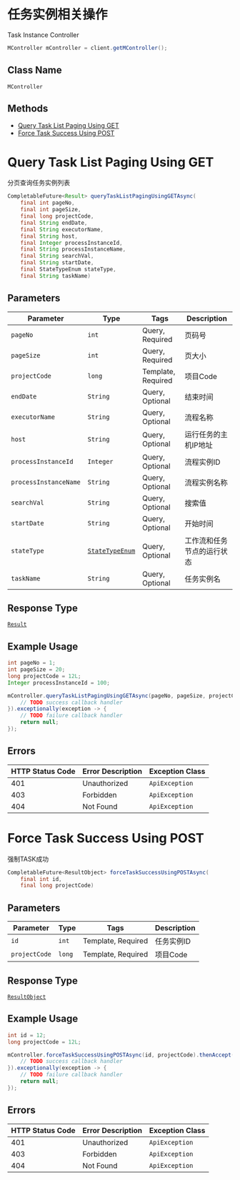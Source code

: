 # 任务实例相关操作

Task Instance Controller

```java
MController mController = client.getMController();
```

## Class Name

`MController`

## Methods

* [Query Task List Paging Using GET](../../doc/controllers/任务实例相关操作.md#query-task-list-paging-using-get)
* [Force Task Success Using POST](../../doc/controllers/任务实例相关操作.md#force-task-success-using-post)


# Query Task List Paging Using GET

分页查询任务实例列表

```java
CompletableFuture<Result> queryTaskListPagingUsingGETAsync(
    final int pageNo,
    final int pageSize,
    final long projectCode,
    final String endDate,
    final String executorName,
    final String host,
    final Integer processInstanceId,
    final String processInstanceName,
    final String searchVal,
    final String startDate,
    final StateTypeEnum stateType,
    final String taskName)
```

## Parameters

| Parameter | Type | Tags | Description |
|  --- | --- | --- | --- |
| `pageNo` | `int` | Query, Required | 页码号 |
| `pageSize` | `int` | Query, Required | 页大小 |
| `projectCode` | `long` | Template, Required | 项目Code |
| `endDate` | `String` | Query, Optional | 结束时间 |
| `executorName` | `String` | Query, Optional | 流程名称 |
| `host` | `String` | Query, Optional | 运行任务的主机IP地址 |
| `processInstanceId` | `Integer` | Query, Optional | 流程实例ID |
| `processInstanceName` | `String` | Query, Optional | 流程实例名称 |
| `searchVal` | `String` | Query, Optional | 搜索值 |
| `startDate` | `String` | Query, Optional | 开始时间 |
| `stateType` | [`StateTypeEnum`](../../doc/models/state-type-enum.md) | Query, Optional | 工作流和任务节点的运行状态 |
| `taskName` | `String` | Query, Optional | 任务实例名 |

## Response Type

[`Result`](../../doc/models/result.md)

## Example Usage

```java
int pageNo = 1;
int pageSize = 20;
long projectCode = 12L;
Integer processInstanceId = 100;

mController.queryTaskListPagingUsingGETAsync(pageNo, pageSize, projectCode, null, null, null, processInstanceId, null, null, null, null, null).thenAccept(result -> {
    // TODO success callback handler
}).exceptionally(exception -> {
    // TODO failure callback handler
    return null;
});
```

## Errors

| HTTP Status Code | Error Description | Exception Class |
|  --- | --- | --- |
| 401 | Unauthorized | `ApiException` |
| 403 | Forbidden | `ApiException` |
| 404 | Not Found | `ApiException` |


# Force Task Success Using POST

强制TASK成功

```java
CompletableFuture<ResultObject> forceTaskSuccessUsingPOSTAsync(
    final int id,
    final long projectCode)
```

## Parameters

| Parameter | Type | Tags | Description |
|  --- | --- | --- | --- |
| `id` | `int` | Template, Required | 任务实例ID |
| `projectCode` | `long` | Template, Required | 项目Code |

## Response Type

[`ResultObject`](../../doc/models/result-object.md)

## Example Usage

```java
int id = 12;
long projectCode = 12L;

mController.forceTaskSuccessUsingPOSTAsync(id, projectCode).thenAccept(result -> {
    // TODO success callback handler
}).exceptionally(exception -> {
    // TODO failure callback handler
    return null;
});
```

## Errors

| HTTP Status Code | Error Description | Exception Class |
|  --- | --- | --- |
| 401 | Unauthorized | `ApiException` |
| 403 | Forbidden | `ApiException` |
| 404 | Not Found | `ApiException` |

